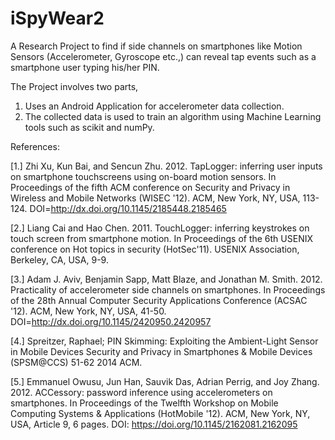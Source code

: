 # iSpyWear2

A Research Project to find if side channels on smartphones like Motion Sensors (Accelerometer, Gyroscope etc.,) can reveal tap events such as a smartphone user typing his/her PIN.

The Project involves two parts,
1. Uses an Android Application for accelerometer data collection.
2. The collected data is used to train an algorithm using Machine Learning tools such as scikit and numPy.

References:

[1.] Zhi Xu, Kun Bai, and Sencun Zhu. 2012. TapLogger: inferring user inputs on smartphone touchscreens using on-board motion sensors. In Proceedings of the fifth ACM conference on Security and Privacy in Wireless and Mobile Networks (WISEC '12). ACM, New York, NY, USA, 113-124. DOI=http://dx.doi.org/10.1145/2185448.2185465

[2.] Liang Cai and Hao Chen. 2011. TouchLogger: inferring keystrokes on touch screen from smartphone motion. In Proceedings of the 6th USENIX conference on Hot topics in security (HotSec'11). USENIX Association, Berkeley, CA, USA, 9-9. 

[3.] Adam J. Aviv, Benjamin Sapp, Matt Blaze, and Jonathan M. Smith. 2012. Practicality of accelerometer side channels on smartphones. In Proceedings of the 28th Annual Computer Security Applications Conference (ACSAC '12). ACM, New York, NY, USA, 41-50. DOI=http://dx.doi.org/10.1145/2420950.2420957

[4.] Spreitzer, Raphael; 	PIN Skimming: Exploiting the Ambient-Light Sensor in Mobile Devices	Security and Privacy in Smartphones & Mobile Devices (SPSM@CCS)	51-62	2014	ACM.

[5.] Emmanuel Owusu, Jun Han, Sauvik Das, Adrian Perrig, and Joy Zhang. 2012. ACCessory: password inference using accelerometers on smartphones. In Proceedings of the Twelfth Workshop on Mobile Computing Systems & Applications (HotMobile '12). ACM, New York, NY, USA, Article 9, 6 pages. DOI: https://doi.org/10.1145/2162081.2162095

